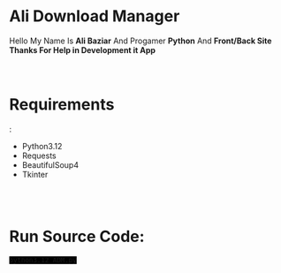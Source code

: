 # Ali Download Manager
Hello My Name Is **Ali Baziar** And Progamer **Python** And **Front/Back Site**
**Thanks For Help in Development it App**
<br/>
<br/>
<br/>
<h1>Requirements</h1>:
<ul>
 <li>Python3.12</li>
 <li>Requests</li>
 <li>BeautifulSoup4</li>
 <li>Tkinter</li>
</ul>
<br/>
<br/>
<h1>Run Source Code:</h1>
<code style="background:black">python3.12 ADM.py</code>
<br/>
<br/>